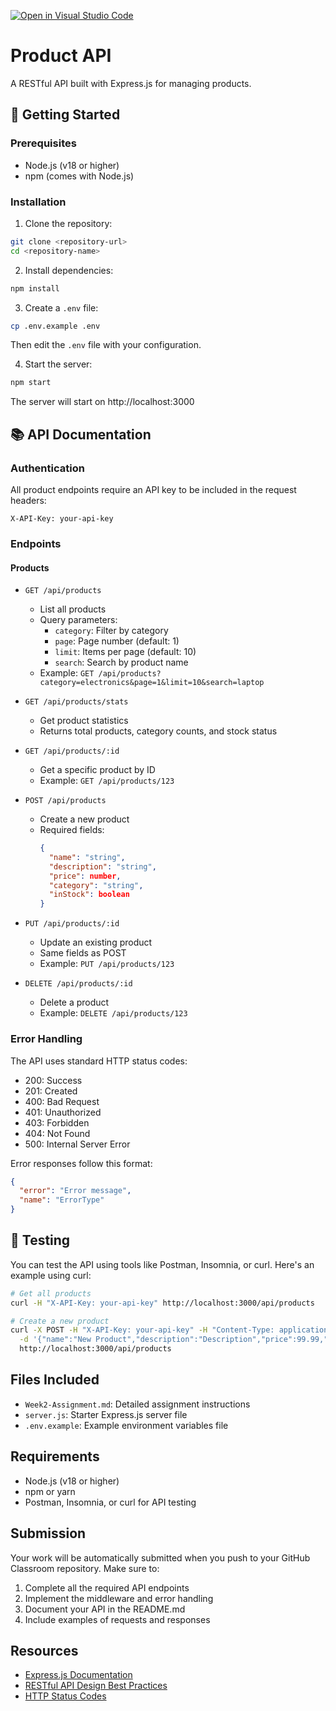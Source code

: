 [![Open in Visual Studio Code](https://classroom.github.com/assets/open-in-vscode-2e0aaae1b6195c2367325f4f02e2d04e9abb55f0b24a779b69b11b9e10269abc.svg)](https://classroom.github.com/online_ide?assignment_repo_id=19713086&assignment_repo_type=AssignmentRepo)
# Product API

A RESTful API built with Express.js for managing products.

## 🚀 Getting Started

### Prerequisites
- Node.js (v18 or higher)
- npm (comes with Node.js)

### Installation

1. Clone the repository:
```bash
git clone <repository-url>
cd <repository-name>
```

2. Install dependencies:
```bash
npm install
```

3. Create a `.env` file:
```bash
cp .env.example .env
```
Then edit the `.env` file with your configuration.

4. Start the server:
```bash
npm start
```

The server will start on http://localhost:3000

## 📚 API Documentation

### Authentication
All product endpoints require an API key to be included in the request headers:
```
X-API-Key: your-api-key
```

### Endpoints

#### Products

- `GET /api/products`
  - List all products
  - Query parameters:
    - `category`: Filter by category
    - `page`: Page number (default: 1)
    - `limit`: Items per page (default: 10)
    - `search`: Search by product name
  - Example: `GET /api/products?category=electronics&page=1&limit=10&search=laptop`

- `GET /api/products/stats`
  - Get product statistics
  - Returns total products, category counts, and stock status

- `GET /api/products/:id`
  - Get a specific product by ID
  - Example: `GET /api/products/123`

- `POST /api/products`
  - Create a new product
  - Required fields:
    ```json
    {
      "name": "string",
      "description": "string",
      "price": number,
      "category": "string",
      "inStock": boolean
    }
    ```

- `PUT /api/products/:id`
  - Update an existing product
  - Same fields as POST
  - Example: `PUT /api/products/123`

- `DELETE /api/products/:id`
  - Delete a product
  - Example: `DELETE /api/products/123`

### Error Handling

The API uses standard HTTP status codes:
- 200: Success
- 201: Created
- 400: Bad Request
- 401: Unauthorized
- 403: Forbidden
- 404: Not Found
- 500: Internal Server Error

Error responses follow this format:
```json
{
  "error": "Error message",
  "name": "ErrorType"
}
```

## 🧪 Testing

You can test the API using tools like Postman, Insomnia, or curl. Here's an example using curl:

```bash
# Get all products
curl -H "X-API-Key: your-api-key" http://localhost:3000/api/products

# Create a new product
curl -X POST -H "X-API-Key: your-api-key" -H "Content-Type: application/json" \
  -d '{"name":"New Product","description":"Description","price":99.99,"category":"electronics","inStock":true}' \
  http://localhost:3000/api/products
```

## Files Included

- `Week2-Assignment.md`: Detailed assignment instructions
- `server.js`: Starter Express.js server file
- `.env.example`: Example environment variables file

## Requirements

- Node.js (v18 or higher)
- npm or yarn
- Postman, Insomnia, or curl for API testing

## Submission

Your work will be automatically submitted when you push to your GitHub Classroom repository. Make sure to:

1. Complete all the required API endpoints
2. Implement the middleware and error handling
3. Document your API in the README.md
4. Include examples of requests and responses

## Resources

- [Express.js Documentation](https://expressjs.com/)
- [RESTful API Design Best Practices](https://restfulapi.net/)
- [HTTP Status Codes](https://developer.mozilla.org/en-US/docs/Web/HTTP/Status) 
